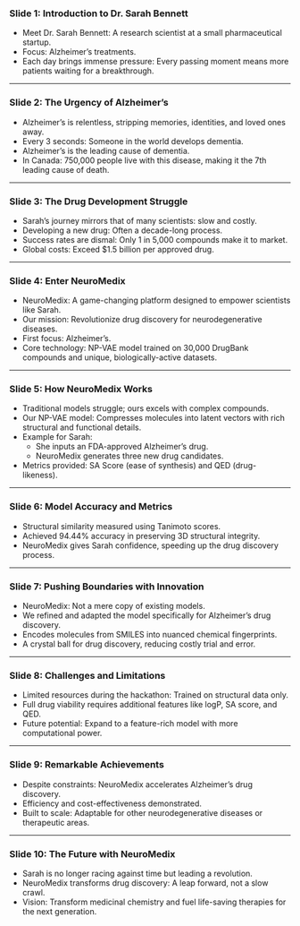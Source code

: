 ### Slide 1: Introduction to Dr. Sarah Bennett
- Meet Dr. Sarah Bennett: A research scientist at a small pharmaceutical startup.
- Focus: Alzheimer’s treatments.
- Each day brings immense pressure: Every passing moment means more patients waiting for a breakthrough.

---

### Slide 2: The Urgency of Alzheimer’s
- Alzheimer’s is relentless, stripping memories, identities, and loved ones away.
- Every 3 seconds: Someone in the world develops dementia.
- Alzheimer’s is the leading cause of dementia.
- In Canada: 750,000 people live with this disease, making it the 7th leading cause of death.

---

### Slide 3: The Drug Development Struggle
- Sarah’s journey mirrors that of many scientists: slow and costly.
- Developing a new drug: Often a decade-long process.
- Success rates are dismal: Only 1 in 5,000 compounds make it to market.
- Global costs: Exceed $1.5 billion per approved drug.

---

### Slide 4: Enter NeuroMedix
- NeuroMedix: A game-changing platform designed to empower scientists like Sarah.
- Our mission: Revolutionize drug discovery for neurodegenerative diseases.
- First focus: Alzheimer’s.
- Core technology: NP-VAE model trained on 30,000 DrugBank compounds and unique, biologically-active datasets.

---

### Slide 5: How NeuroMedix Works
- Traditional models struggle; ours excels with complex compounds.
- Our NP-VAE model: Compresses molecules into latent vectors with rich structural and functional details.
- Example for Sarah: 
  - She inputs an FDA-approved Alzheimer’s drug.
  - NeuroMedix generates three new drug candidates.
- Metrics provided: SA Score (ease of synthesis) and QED (drug-likeness).

---

### Slide 6: Model Accuracy and Metrics
- Structural similarity measured using Tanimoto scores.
- Achieved 94.44% accuracy in preserving 3D structural integrity.
- NeuroMedix gives Sarah confidence, speeding up the drug discovery process.

---

### Slide 7: Pushing Boundaries with Innovation
- NeuroMedix: Not a mere copy of existing models.
- We refined and adapted the model specifically for Alzheimer’s drug discovery.
- Encodes molecules from SMILES into nuanced chemical fingerprints.
- A crystal ball for drug discovery, reducing costly trial and error.

---

### Slide 8: Challenges and Limitations
- Limited resources during the hackathon: Trained on structural data only.
- Full drug viability requires additional features like logP, SA score, and QED.
- Future potential: Expand to a feature-rich model with more computational power.

---

### Slide 9: Remarkable Achievements
- Despite constraints: NeuroMedix accelerates Alzheimer’s drug discovery.
- Efficiency and cost-effectiveness demonstrated.
- Built to scale: Adaptable for other neurodegenerative diseases or therapeutic areas.

---

### Slide 10: The Future with NeuroMedix
- Sarah is no longer racing against time but leading a revolution.
- NeuroMedix transforms drug discovery: A leap forward, not a slow crawl.
- Vision: Transform medicinal chemistry and fuel life-saving therapies for the next generation.
